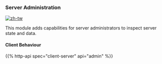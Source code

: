 ### Server Administration

[![zh-tw](https://img.shields.io/badge/lang-zh--tw-blue.svg)](https://github.com/message-exp/matrix_organized_spec/tree/main/v1.11/client-server-api/zh-tw/admin.zh-tw.md)

This module adds capabilities for server administrators to inspect
server state and data.

#### Client Behaviour

{{% http-api spec="client-server" api="admin" %}}
